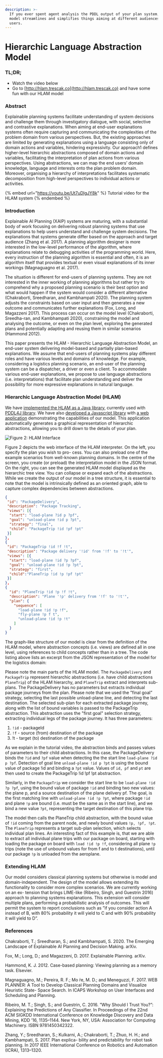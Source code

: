 ```yaml
---
description: >-
  If you ever spent agent analysis the PDDL output of your plan system, the HLAM
  model streamlines and simplifies things aiming at different audiences and end
  users.
---
```


# Hierarchic Language Abstraction Model

### TL;DR;

* Watch the video below
* Go to [http://hlam.trescak.co](http://hlam.trescak.co) and have some fun with our HLAM model

### Abstract

Explainable planning systems facilitate understanding of system decisions and challenge them through investigatory dialogue, with social, selective and contrastive explanations. When aiming at end-user explanations systems often require capturing and communicating the complexities of the problem domain from various perspectives. But, the existing approaches are limited by generating explanations using a language consisting only of domain actions and variables, hindering expressivity. Our approach1 defines higher-level hierarchic abstractions composed of domain actions and variables, facilitating the interpretation of plan actions from various perspectives. Using abstractions, we can map the end users’ domain knowledge, language and interests onto the plan problem domain. Moreover, organising a hierarchy of interpretations facilitates systematic decomposition from high-level perspectives to individual actions or activities.

{% embed url="https://youtu.be/Ut7uDlgJY8k" %}
Tutorial video for the HLAM system
{% endembed %}

### Introduction

Explainable AI Planning (XAIP) systems are maturing, with a substantial body of work focusing on delivering robust planning systems that use explanations to help users understand and challenge system decisions. The explanations that systems generate differ based on the approach and target audience (Zhang et al. 2017). A planning algorithm designer is more interested in the low-level performance of the algorithm, where explanations relate to debugging activities of the programming world. Here, every instruction of the planning algorithm is essential and often, it is an algorithm itself that provides textual or even visual explanations of its inner workings (Magnaguagno et al. 2017).

The situation is different for end-users of planning systems. They are not interested in the inner working of planning algorithms but rather try to comprehend why a proposed planning scenario is their best option and what would happen if the system would consider a different alternative (Chakraborti, Sreedharan, and Kambhampati 2020). The planning system adjusts the constraints based on user input and then generates a new outcome and communicates further explanations (Fox, Long, and Magazzeni 2017). This process can occur on the model level (Chakraborti, Sreedha-ran, and Kambhampati 2020), constraining the model and analysing the outcome, or even on the plan level, exploring the generated plans and potentially adapting and reusing them in similar scenarios (Hammond 2012).

This paper presents the HLAM - Hierarchic Language Abstraction Model, an end-user system delivering model-based and partially plan-based explanations. We assume that end-users of planning systems play different roles and have various levels and domains of knowledge. For example, considering a logistics planning scenario, an end-user of the planning system can be a dispatcher, a driver or even a client. To accommodate various end-user explanations, we propose to use language abstractions (i.e. interpretations) that facilitate plan understanding and deliver the possibility for more expressive explanations in natural language.

### Hierarchic Language Abstraction Model (HLAM)

We have [implemented the HLAM as a Java library](https://github.com/tomitrescak/pddl4j), currently used with [PDDL4J library](https://github.com/pellierd/pddl4j). We have also [developed a Javascript library](https://github.com/tomitrescak/hlam) with [a web application](http://hlam.trescak.co) demonstrating the capabilities of our model. This application automatically generates a graphical representation of hierarchic abstractions, allowing you to drill down to the details of your plan.

![Figure 2: HLAM Interface](../.gitbook/assets/HLAM.png)

Figure 2 depicts the web interface of the HLAM interpreter. On the left, you specify the plan you wish to pro- cess. You can also preload one of the example scenarios from well-known planning domains. In the centre of the screen, you create (or preload) the interpretation model in the JSON format. On the right, you can see the generated HLAM model displayed as the hierarchic tree view. You can collapse or expand each of the abstractions. While we create the output of our model in a tree structure, it is essential to note that the model is intrinsically defined as an oriented graph, able to capture complex dependencies between abstractions.

```json
{
 "id": "PackageDelivery",
 "description": "Package Tracking",
 "views": [{
  "start": "load-plane ?id p ?pf",
  "goal": "unload-plane !id p ?pt",
  "strategy": "final",
  "child": "PackageTrip !id !pf !pt"
 }]
},
{
 "id": "PackageTrip !id !f !t",
 "description": "Package delivery '!id' from '!f' to '!t'",
 "views": [{
  "start": "load-plane !id ?p ?pf",
  "goal": "unload-plane !id !p ?pt",
  "strategy": "first",
  "child":"PlaneTrip !id !p !pf !pt"
 }]
},
{
  "id": "PlaneTrip !id !p !f !t",
  "description": "Plane '!p' delivery from '!f' to '!t'",
  "plan": {
    "sequence": [
      "load-plane !id !p !f",
      "fly-plane !p f t",
      "unload-plane !id !p !t"
    ]
  }
}
```

The graph-like structure of our model is clear from the definition of the HLAM model, where abstraction concepts (i.e. views) are defined all in one level, using references to child concepts rather than in a tree. The code listing above lists an excerpt from the JSON representation of the model for the logistics domain:

Please note the main parts of the HLAM model. The `PackageDelivery` and `PackageTrip` represent hierarchic abstractions (i.e. have child abstractions `PlaneTrip`) of the HLAM hierarchy, and `PlaneTrip` extract and interprets sub-plans. The PackageDelivery has no parameters but extracts individual package journeys from the plan. Please note that we used the ”final goal” strategy, selecting the last possible unload-plane line, and detecting the last destination. The selected sub-plan for each extracted package journey, along with the list of bound variables is passed to the PackageTrip abstraction. This abstraction uses the "first goal" selection strategy, extracting individual legs of the package journey. It has three parameters:

1. `!id` - packageId
2. &#x20;`!f` - source (from) destination of the package&#x20;
3. !t - target (to) destination of the package

As we explain in the tutorial video, the abstraction binds and passes values of parameters to their child abstractions. In this case, the PackageDelivery binds the `?id` and `?pf` value when detecting the the start line `load-plane ?id p ?pf`. Detection of goal line `unload-plane !id p ?pt` is using the bound value of package !id and binding a `?pt` value. Values of `id, pf` and `pt` are then used to create the PackageTrip !id !pf !pt abstraction.

Similarly, in the `PackageTrip` we consider the start line to be `load-plane !id ?p ?pf`, using the bound value of package `!id` and binding two new values: the plane p, and a source destination of the plane delivery pf. The goal, is the first matching line with `unload-plane !id !p ?pt`, where package `!id` and plane `!p` are bound (i.e. must be the same as in the start line), and we bind a new value `?pt`, representing the target destination of this plane trip.

The model then calls the PlaneTrip child abstraction, with the bound value of `!id` coming from the parent node, and newly bound values `!p, !pf, !pt`. The `PlaneTrip` represents a target sub-plan selection, which selects individual plan lines. An interesting fact of this example is, that we are able to extract all individual plane trips with our package on board, starting with loading the package on board with `load !id !p !f`, considering all plane `!p` trips (note the use of unbound values for from f and to t destinations), until our package `!p` is unloaded from the aeroplane.

### Extending HLAM

Our model considers classical planning systems but otherwise is model and domain-independent. The design of the model allows extending its functionality to consider more complex scenarios. We are currently working on an ex- tension that brings LIME-like (Ribeiro, Singh, and Guestrin 2016) approach to planning systems explanations. This extension will consider multiple plans, performing a probabilistic analysis of outcomes. This will permit the system to report conclusions such as ”if you consider action A instead of B, with 80% probability it will yield to C and with 90% probability it will yield to D”.

### References

Chakraborti, T.; Sreedharan, S.; and Kambhampati, S. 2020. The Emerging Landscape of Explainable AI Planning and Decision Making. arXiv.

Fox, M.; Long, D.; and Magazzeni, D. 2017. Explainable Planning. arXiv.

Hammond, K. J. 2012. Case-based planning: Viewing planning as a memory task. Elsevier.

Magnaguagno, M.; Pereira, R. F.; Mo ́re, M. D.; and Meneguzzi, F. 2017. WEB PLANNER: A Tool to Develop Classical Planning Domains and Visualize Heuristic State- Space Search. In ICAPS Workshop on User Interfaces and Scheduling and Planning.

Ribeiro, M. T.; Singh, S.; and Guestrin, C. 2016. ”Why Should I Trust You?”: Explaining the Predictions of Any Classifier. In Proceedings of the 22nd ACM SIGKDD International Conference on Knowledge Discovery and Data Mining, KDD ’16, 1135–1144. New York, NY, USA: Association for Computing Machinery. ISBN 9781450342322.

Zhang, Y.; Sreedharan, S.; Kulkarni, A.; Chakraborti, T.; Zhuo, H. H.; and Kambhampati, S. 2017. Plan explica- bility and predictability for robot task planning. In 2017 IEEE International Conference on Robotics and Automation (ICRA), 1313–1320.
